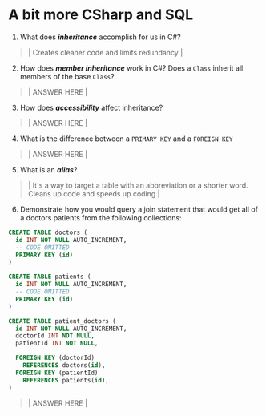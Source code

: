 # A bit more CSharp and SQL
1. What does ***inheritance*** accomplish for us in C#?

  > | Creates cleaner code and limits redundancy |

2. How does ***member inheritance*** work in C#? Does a `Class` inherit all members of the base `Class`?

  > | ANSWER HERE |

3. How does ***accessibility*** affect inheritance?

  > | ANSWER HERE |

4. What is the difference between a `PRIMARY KEY` and a `FOREIGN KEY`

  > | ANSWER HERE |

5. What is an ***alias***?

  > | It's a way to target a table with an abbreviation or a shorter word. Cleans up code and speeds up coding |

6. Demonstrate how you would query a join statement that would get all of a doctors patients from the following collections:

  ```SQL
  CREATE TABLE doctors (
    id INT NOT NULL AUTO_INCREMENT,
    -- CODE OMITTED
    PRIMARY KEY (id)
  )

  CREATE TABLE patients (
    id INT NOT NULL AUTO_INCREMENT,
    -- CODE OMITTED
    PRIMARY KEY (id)
  )

  CREATE TABLE patient_doctors (
    id INT NOT NULL AUTO_INCREMENT,
    doctorId INT NOT NULL,
    patientId INT NOT NULL,

    FOREIGN KEY (doctorId)
      REFERENCES doctors(id),
    FOREIGN KEY (patientId)
      REFERENCES patients(id),
  )

  ```

  > | ANSWER HERE |
